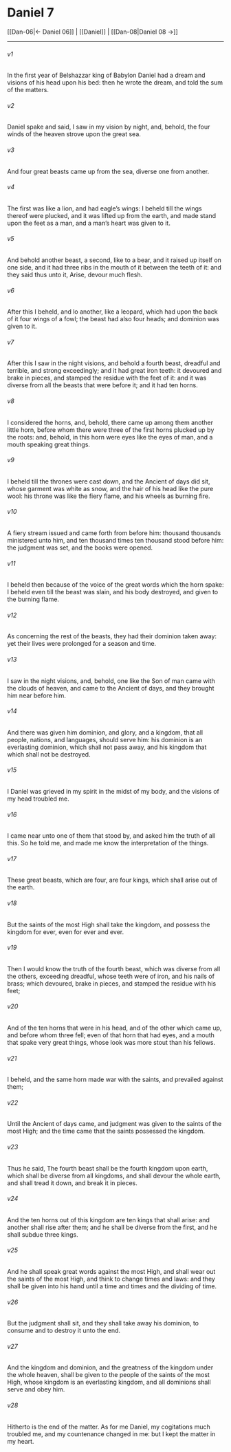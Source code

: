 # Daniel 7

[[Dan-06|← Daniel 06]] | [[Daniel]] | [[Dan-08|Daniel 08 →]]
***

###### v1
In the first year of Belshazzar king of Babylon Daniel had a dream and visions of his head upon his bed: then he wrote the dream, and told the sum of the matters.
###### v2
Daniel spake and said, I saw in my vision by night, and, behold, the four winds of the heaven strove upon the great sea.
###### v3
And four great beasts came up from the sea, diverse one from another.
###### v4
The first was like a lion, and had eagle’s wings: I beheld till the wings thereof were plucked, and it was lifted up from the earth, and made stand upon the feet as a man, and a man’s heart was given to it.
###### v5
And behold another beast, a second, like to a bear, and it raised up itself on one side, and it had three ribs in the mouth of it between the teeth of it: and they said thus unto it, Arise, devour much flesh.
###### v6
After this I beheld, and lo another, like a leopard, which had upon the back of it four wings of a fowl; the beast had also four heads; and dominion was given to it.
###### v7
After this I saw in the night visions, and behold a fourth beast, dreadful and terrible, and strong exceedingly; and it had great iron teeth: it devoured and brake in pieces, and stamped the residue with the feet of it: and it was diverse from all the beasts that were before it; and it had ten horns.
###### v8
I considered the horns, and, behold, there came up among them another little horn, before whom there were three of the first horns plucked up by the roots: and, behold, in this horn were eyes like the eyes of man, and a mouth speaking great things.
###### v9
I beheld till the thrones were cast down, and the Ancient of days did sit, whose garment was white as snow, and the hair of his head like the pure wool: his throne was like the fiery flame, and his wheels as burning fire.
###### v10
A fiery stream issued and came forth from before him: thousand thousands ministered unto him, and ten thousand times ten thousand stood before him: the judgment was set, and the books were opened.
###### v11
I beheld then because of the voice of the great words which the horn spake: I beheld even till the beast was slain, and his body destroyed, and given to the burning flame.
###### v12
As concerning the rest of the beasts, they had their dominion taken away: yet their lives were prolonged for a season and time.
###### v13
I saw in the night visions, and, behold, one like the Son of man came with the clouds of heaven, and came to the Ancient of days, and they brought him near before him.
###### v14
And there was given him dominion, and glory, and a kingdom, that all people, nations, and languages, should serve him: his dominion is an everlasting dominion, which shall not pass away, and his kingdom that which shall not be destroyed.
###### v15
I Daniel was grieved in my spirit in the midst of my body, and the visions of my head troubled me.
###### v16
I came near unto one of them that stood by, and asked him the truth of all this. So he told me, and made me know the interpretation of the things.
###### v17
These great beasts, which are four, are four kings, which shall arise out of the earth.
###### v18
But the saints of the most High shall take the kingdom, and possess the kingdom for ever, even for ever and ever.
###### v19
Then I would know the truth of the fourth beast, which was diverse from all the others, exceeding dreadful, whose teeth were of iron, and his nails of brass; which devoured, brake in pieces, and stamped the residue with his feet;
###### v20
And of the ten horns that were in his head, and of the other which came up, and before whom three fell; even of that horn that had eyes, and a mouth that spake very great things, whose look was more stout than his fellows.
###### v21
I beheld, and the same horn made war with the saints, and prevailed against them;
###### v22
Until the Ancient of days came, and judgment was given to the saints of the most High; and the time came that the saints possessed the kingdom.
###### v23
Thus he said, The fourth beast shall be the fourth kingdom upon earth, which shall be diverse from all kingdoms, and shall devour the whole earth, and shall tread it down, and break it in pieces.
###### v24
And the ten horns out of this kingdom are ten kings that shall arise: and another shall rise after them; and he shall be diverse from the first, and he shall subdue three kings.
###### v25
And he shall speak great words against the most High, and shall wear out the saints of the most High, and think to change times and laws: and they shall be given into his hand until a time and times and the dividing of time.
###### v26
But the judgment shall sit, and they shall take away his dominion, to consume and to destroy it unto the end.
###### v27
And the kingdom and dominion, and the greatness of the kingdom under the whole heaven, shall be given to the people of the saints of the most High, whose kingdom is an everlasting kingdom, and all dominions shall serve and obey him.
###### v28
Hitherto is the end of the matter. As for me Daniel, my cogitations much troubled me, and my countenance changed in me: but I kept the matter in my heart. 
